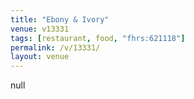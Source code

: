 ```yaml
---
title: "Ebony & Ivory"
venue: v13331
tags: [restaurant, food, "fhrs:621118"]
permalink: /v/13331/
layout: venue
---
```

null